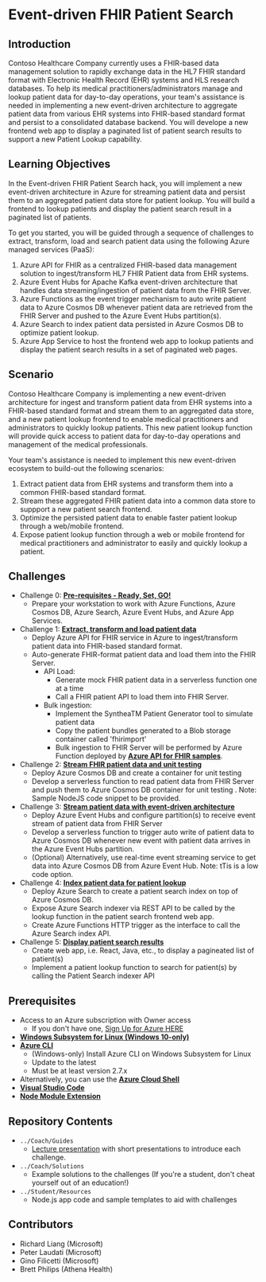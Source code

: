 # Event-driven FHIR Patient Search
## Introduction
Contoso Healthcare Company currently uses a FHIR-based data management solution to rapidly exchange data in the HL7 FHIR standard format with Electronic Health Record (EHR) systems and HLS research databases.  To help its medical practitioners/administrators manage and lookup patient data for day-to-day operations, your team's assistance is needed in implementing a new event-driven architecture to aggregate patient data from various EHR systems into FHIR-based standard format and persist to a consolidated database backend.  You will develope a new frontend web app to display a paginated list of patient search results to support a new Patient Lookup capability.  

 
## Learning Objectives
In the Event-driven FHIR Patient Search hack, you will implement a new event-driven architecture in Azure for streaming patient data and persist them to an aggregated patient data store for patient lookup.  You will build a frontend to lookup patients and display the patient search result in a paginated list of patients.

To get you started, you will be guided through a sequence of challenges to extract, transform, load and search patient data using the following Azure managed services (PaaS):
1. Azure API for FHIR as a centralized FHIR-based data management solution to ingest/transform HL7 FHIR Patient data from EHR systems.
2. Azure Event Hubs for Apache Kafka event-driven architecture that handles data streaming/ingestion of patient data from the FHIR Server.
3. Azure Functions as the event trigger mechanism to auto write patient data to Azure Cosmos DB whenever patient data are retrieved from the FHIR Server and pushed to the Azure Event Hubs partition(s).
4. Azure Search to index patient data persisted in Azure Cosmos DB to optimize patient lookup.
5. Azure App Service to host the frontend web app to lookup patients and display the patient search results in a set of paginated web pages.

## Scenario
Contoso Healthcare Company is implementing a new event-driven architecture for ingest and transform patient data from EHR systems into a FHIR-based standard format and stream them to an aggregated data store, and a new patient lookup frontend to enable medical practitioners and administrators to quickly lookup patients.  This new patient lookup function will provide quick access to patient data for day-to-day operations and management of the medical professionals.  

Your team's assistance is needed to implement this new event-driven ecosystem to build-out the following scenarios:
1. Extract patient data from EHR systems and transform them into a common FHIR-based standard format.
2. Stream these aggregated FHIR patient data into a common data store to suppport a new patient search frontend.
3. Optimize the persisted patient data to enable faster patient lookup through a web/mobile frontend. 
4. Expose patient lookup function through a web or mobile frontend for medical practitioners and administrator to easily and quickly lookup a patient.

## Challenges
- Challenge 0: **[Pre-requisites - Ready, Set, GO!](Student/Challenge00.md)**
   - Prepare your workstation to work with Azure Functions, Azure Cosmos DB, Azure Search, Azure Event Hubs, and Azure App Services.
- Challenge 1: **[Extract, transform and load patient data](Student/Challenge01.md)**
   - Deploy Azure API for FHIR service in Azure to ingest/transform patient data into FHIR-based standard format.
   - Auto-generate FHIR-format patient data and load them into the FHIR Server. 
      - API Load: 
         - Generate mock FHIR patient data in a serverless function one at a time 
         - Call a FHIR patient API to load them into FHIR Server.
      - Bulk ingestion: 
         - Implement the SyntheaTM Patient Generator tool to simulate patient data 
         - Copy the patient bundles generated to a Blob storage container called 'fhirimport'
         - Bulk ingestion to FHIR Server will be performed by Azure Function deployed by **[Azure API for FHIR samples](https://github.com/microsoft/fhir-server-samples)**.
- Challenge 2: **[Stream FHIR patient data and unit testing](Student/Challenge02.md)**
   - Deploy Azure Cosmos DB and create a container for unit testing
   - Develop a serverless function to read patient data from FHIR Server and push them to Azure Cosmos DB container for unit testing .  Note: Sample NodeJS code snippet to be provided.
- Challenge 3: **[Stream patient data with event-driven architecture](Student/Challenge03.md)**
   - Deploy Azure Event Hubs and configure partition(s) to receive event stream of patient data from FHIR Server
   - Develop a serverless function to trigger auto write of patient data to Azure Cosmos DB whenever new event with patient data arrives in the Azure Event Hubs partition.
   - (Optional) Alternatively, use real-time event streaming service to get data into Azure Cosmos DB from Azure Event Hub.  Note: tTis is a low code option.
- Challenge 4: **[Index patient data for patient lookup](Student/Challenge04.md)**
   - Deploy Azure Search to create a patient search index on top of Azure Cosmos DB.
   - Expose Azure Search indexer via REST API to be called by the lookup function in the patient search frontend web app.
   - Create Azure Functions HTTP trigger as the interface to call the Azure Search index API.
- Challenge 5: **[Display patient search results](Student/Challenge05.md)**
   - Create web app, i.e. React, Java, etc., to display a pagineated list of patient(s)
   - Implement a patient lookup function to search for patient(s) by calling the Patient Search indexer API

## Prerequisites
- Access to an Azure subscription with Owner access
   - If you don't have one, [Sign Up for Azure HERE](https://azure.microsoft.com/en-us/free/)
- [**Windows Subsystem for Linux (Windows 10-only)**](https://docs.microsoft.com/en-us/windows/wsl/install-win10)
- [**Azure CLI**](https://docs.microsoft.com/en-us/cli/azure/install-azure-cli)
   - (Windows-only) Install Azure CLI on Windows Subsystem for Linux
   - Update to the latest
   - Must be at least version 2.7.x
- Alternatively, you can use the [**Azure Cloud Shell**](https://shell.azure.com/)
- [**Visual Studio Code**](https://code.visualstudio.com/)
- [**Node Module Extension**](https://code.visualstudio.com/docs/nodejs/extensions)

## Repository Contents
- `../Coach/Guides`
  - [Lecture presentation](Coach/Guides/Lectures.pptx) with short presentations to introduce each challenge.
- `../Coach/Solutions`
   - Example solutions to the challenges (If you're a student, don't cheat yourself out of an education!)
- `../Student/Resources`
   - Node.js app code and sample templates to aid with challenges

## Contributors
- Richard Liang (Microsoft)
- Peter Laudati (Microsoft)
- Gino Filicetti (Microsoft)
- Brett Philips (Athena Health)


